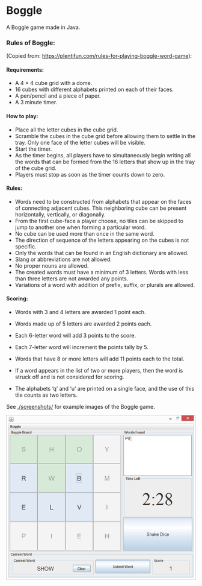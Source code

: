 # Boggle

A Boggle game made in Java.

### Rules of Boggle:
(Copied from: https://plentifun.com/rules-for-playing-boggle-word-game):

#### Requirements:
- A 4 × 4 cube grid with a dome.
- 16 cubes with different alphabets printed on each of their faces.
- A pen/pencil and a piece of paper.
- A 3 minute timer.

#### How to play:

- Place all the letter cubes in the cube grid.
- Scramble the cubes in the cube grid before allowing them to settle in the tray. Only one face of the letter cubes will be visible.
- Start the timer.
- As the timer begins, all players have to simultaneously begin writing all the words that can be formed from the 16 letters that show up in the tray of the cube grid.
- Players must stop as soon as the timer counts down to zero.

#### Rules:

- Words need to be constructed from alphabets that appear on the faces of connecting adjacent cubes. This neighboring cube can be present horizontally, vertically, or diagonally.
- From the first cube-face a player choose, no tiles can be skipped to jump to another one when forming a particular word.
- No cube can be used more than once in the same word.
- The direction of sequence of the letters appearing on the cubes is not specific.
- Only the words that can be found in an English dictionary are allowed.
- Slang or abbreviations are not allowed.
- No proper nouns are allowed.
- The created words must have a minimum of 3 letters. Words with less than three letters are not awarded any points.
- Variations of a word with addition of prefix, suffix, or plurals are allowed.

#### Scoring:
- Words with 3 and 4 letters are awarded 1 point each.
- Words made up of 5 letters are awarded 2 points each.
- Each 6-letter word will add 3 points to the score.
- Each 7-letter word will increment the points tally by 5.
- Words that have 8 or more letters will add 11 points each to the total.


- If a word appears in the list of two or more players, then the word is struck off and is not considered for scoring.
- The alphabets ‘q’ and ‘u’ are printed on a single face, and the use of this tile counts as two letters.



See [./screenshots/](./screenshots/) for example images of the Boggle game.


![](/screenshots/example_game.png "Example Game")
